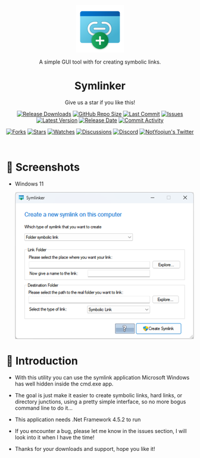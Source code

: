 
<p align="center">
  <a target="_blank" rel="noopener noreferrer">
    <img width="128" src="https://github.com/InkoreStudios/Symlinker/blob/main/materials/icons/Symlinker_512.png?raw=true" alt="Symlinker Logo">
  </a>
</p>

<p align="center">A simple GUI tool with for creating symbolic links.</p>

<h1 align="center">
  Symlinker
</h1>

<p align="center">Give us a star if you like this!</p>

<p align="center">
  <a href="https://github.com/InkoreStudios/Symlinker/releases"><img src="https://img.shields.io/github/downloads/InkoreStudios/Symlinker/total?color=%239F7AEA" alt="Release Downloads"></a>
  <a href="#"><img src="https://img.shields.io/github/repo-size/InkoreStudios/Symlinker?color=6882C4" alt="GitHub Repo Size"></a>
  <a href="#"><img src="https://img.shields.io/github/last-commit/InkoreStudios/Symlinker?color=%23638e66" alt="Last Commit"></a>
  <a href="#"><img src="https://img.shields.io/github/issues/InkoreStudios/Symlinker?color=f76642" alt="Issues"></a>
  <a href="#"><img src="https://img.shields.io/github/v/release/InkoreStudios/Symlinker?color=%4CF4A8B4" alt="Latest Version"></a>
  <a href="#"><img src="https://img.shields.io/github/release-date/InkoreStudios/Symlinker?color=%23b0a3e8" alt="Release Date"></a>
  <a href="https://github.com/InkoreStudios/Symlinker/commits/"><img src="https://img.shields.io/github/commit-activity/m/InkoreStudios/Symlinker" alt="Commit Activity"></a>
</p>

<p align="center">
  <a href="https://github.com/InkoreStudios/Symlinker/network/members"><img src="https://img.shields.io/github/forks/InkoreStudios/Symlinker?style=social" alt="Forks"></a>
  <a href="https://github.com/InkoreStudios/Symlinker/stargazers"><img src="https://img.shields.io/github/stars/InkoreStudios/Symlinker?style=social" alt="Stars"></a>
  <a href="https://github.com/InkoreStudios/Symlinker/watchers"><img src="https://img.shields.io/github/watchers/InkoreStudios/Symlinker?style=social" alt="Watches"></a>
  <a href="https://github.com/InkoreStudios/Symlinker/discussions"><img src="https://img.shields.io/github/discussions/InkoreStudios/Symlinker?style=social" alt="Discussions"></a>
  <a href="https://discord.gg/m6NPNVk4bs"><img src="https://img.shields.io/discord/1092738458805608561?style=social&label=Discord&logo=discord" alt="Discord"></a>
  <a href="https://twitter.com/NotYoojun"><img src="https://img.shields.io/twitter/follow/NotYoojun?style=social" alt="NotYoojun's Twitter"></a>
</p>

<br>

# 📸 Screenshots

- Windows 11

  ![](https://github.com/InkoreStudios/Symlinker/blob/main/materials/images/screenshot.png?raw=true)

# 🎁 Introduction

- With this utility you can use the symlink application Microsoft Windows has well hidden inside the cmd.exe app.

- The goal is just make it easier to create symbolic links, hard links, or directory junctions, using a pretty simple interface, so no more bogus command line to do it...

- This application needs .Net Framework 4.5.2 to run

- If you encounter a bug, please let me know in the issues section, I will look into it when I have the time!

- Thanks for your downloads and support, hope you like it!